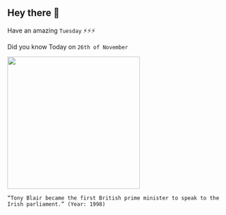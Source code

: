 ## Hey there 👋
Have an amazing `Tuesday` ⚡⚡⚡

Did you know Today on `26th of November`
 
 [<img src="https://upload.wikimedia.org/wikipedia/commons/8/8e/Tony_Blair_2010_%28cropped%29.jpg" width="300" />](https://www.historyplace.com/speeches/blair.htm) 
 ```
“Tony Blair became the first British prime minister to speak to the Irish parliament.” (Year: 1998)
```
